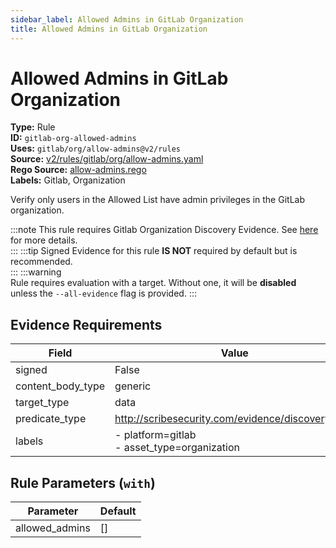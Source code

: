```yaml
---
sidebar_label: Allowed Admins in GitLab Organization
title: Allowed Admins in GitLab Organization
---  
```

# Allowed Admins in GitLab Organization  
**Type:** Rule  
**ID:** `gitlab-org-allowed-admins`  
**Uses:** `gitlab/org/allow-admins@v2/rules`  
**Source:** [v2/rules/gitlab/org/allow-admins.yaml](https://github.com/scribe-public/sample-policies/blob/main/v2/rules/gitlab/org/allow-admins.yaml)  
**Rego Source:** [allow-admins.rego](https://github.com/scribe-public/sample-policies/blob/main/v2/rules/gitlab/org/allow-admins.rego)  
**Labels:** Gitlab, Organization  

Verify only users in the Allowed List have admin privileges in the GitLab organization.

:::note 
This rule requires Gitlab Organization Discovery Evidence. See [here](https://scribe-security.netlify.app/platforms/discover#gitlab-discovery) for more details.  
::: 
:::tip 
Signed Evidence for this rule **IS NOT** required by default but is recommended.  
::: 
:::warning  
Rule requires evaluation with a target. Without one, it will be **disabled** unless the `--all-evidence` flag is provided.
::: 

## Evidence Requirements  
| Field | Value |
|-------|-------|
| signed | False |
| content_body_type | generic |
| target_type | data |
| predicate_type | http://scribesecurity.com/evidence/discovery/v0.1 |
| labels | - platform=gitlab<br/>- asset_type=organization |

## Rule Parameters (`with`)  
| Parameter | Default |
|-----------|---------|
| allowed_admins | [] |

